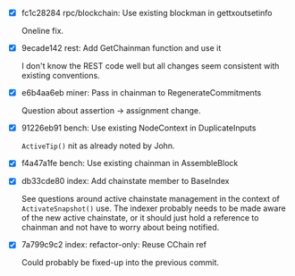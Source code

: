 - [x] fc1c28284 rpc/blockchain: Use existing blockman in gettxoutsetinfo
  
  Oneline fix.

- [x] 9ecade142 rest: Add GetChainman function and use it
 
  I don't know the REST code well but all changes seem consistent with 
  existing conventions.

- [x] e6b4aa6eb miner: Pass in chainman to RegenerateCommitments
  
  Question about assertion -> assignment change.

- [x] 91226eb91 bench: Use existing NodeContext in DuplicateInputs

  `ActiveTip()` nit as already noted by John.

- [x] f4a47a1fe bench: Use existing chainman in AssembleBlock
 
- [x] db33cde80 index: Add chainstate member to BaseIndex

  See questions around active chainstate management in the context
  of `ActivateSnapshot()` use. The indexer probably needs to be made
  aware of the new active chainstate, or it should just hold a reference
  to chainman and not have to worry about being notified.

- [x] 7a799c9c2 index: refactor-only: Reuse CChain ref

  Could probably be fixed-up into the previous commit.

